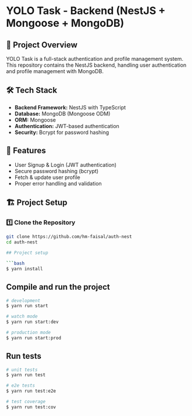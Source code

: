 # YOLO Task - Backend (NestJS + Mongoose + MongoDB)

## 🚀 Project Overview

YOLO Task is a full-stack authentication and profile management system. This repository contains the NestJS backend, handling user authentication and profile management with MongoDB.

## 🛠️ Tech Stack

- **Backend Framework:** NestJS with TypeScript
- **Database:** MongoDB (Mongoose ODM)
- **ORM:** Mongoose
- **Authentication:** JWT-based authentication
- **Security:** Bcrypt for password hashing

## 📌 Features

- User Signup & Login (JWT authentication)
- Secure password hashing (bcrypt)
- Fetch & update user profile
- Proper error handling and validation

## 🏗️ Project Setup

### 1️⃣ Clone the Repository

````sh
git clone https://github.com/hm-faisal/auth-nest
cd auth-nest

## Project setup

```bash
$ yarn install
````

## Compile and run the project

```bash
# development
$ yarn run start

# watch mode
$ yarn run start:dev

# production mode
$ yarn run start:prod
```

## Run tests

```bash
# unit tests
$ yarn run test

# e2e tests
$ yarn run test:e2e

# test coverage
$ yarn run test:cov
```
